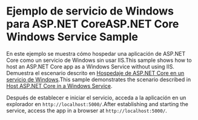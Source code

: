 # <a name="aspnet-core-windows-service-sample"></a><span data-ttu-id="99e72-101">Ejemplo de servicio de Windows para ASP.NET Core</span><span class="sxs-lookup"><span data-stu-id="99e72-101">ASP.NET Core Windows Service Sample</span></span>

<span data-ttu-id="99e72-102">En este ejemplo se muestra cómo hospedar una aplicación de ASP.NET Core como un servicio de Windows sin usar IIS.</span><span class="sxs-lookup"><span data-stu-id="99e72-102">This sample shows how to host an ASP.NET Core app as a Windows Service without using IIS.</span></span> <span data-ttu-id="99e72-103">Demuestra el escenario descrito en [Hospedaje de ASP.NET Core en un servicio de Windows](https://docs.microsoft.com/aspnet/core/host-and-deploy/windows-service).</span><span class="sxs-lookup"><span data-stu-id="99e72-103">This sample demonstrates the scenario described in [Host ASP.NET Core in a Windows Service](https://docs.microsoft.com/aspnet/core/host-and-deploy/windows-service).</span></span>

<span data-ttu-id="99e72-104">Después de establecer e iniciar el servicio, acceda a la aplicación en un explorador en `http://localhost:5000/`.</span><span class="sxs-lookup"><span data-stu-id="99e72-104">After establishing and starting the service, access the app in a browser at `http://localhost:5000/`.</span></span>
